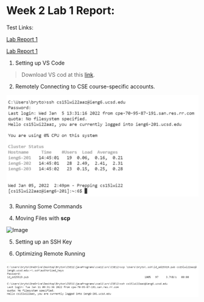 # Week 2 Lab 1 Report:

Test Links:

[Lab Report 1](lab-report-1-week-2.html)

[Lab Report 1](https://brytonlee5.github.io/cse15l-lab-reports/lab-report-1-week-2.html)

1. Setting up VS Code

> Download VS cod at this [link](https://code.visualstudio.com/). 

2. Remotely Connecting to CSE course-specific accounts.

![Image](Part2.png)

3. Running Some Commands

4. Moving Files with **scp**

![Image](Part3)

5. Setting up an SSH Key

6. Optimizing Remote Running

![Image](Part6.png)